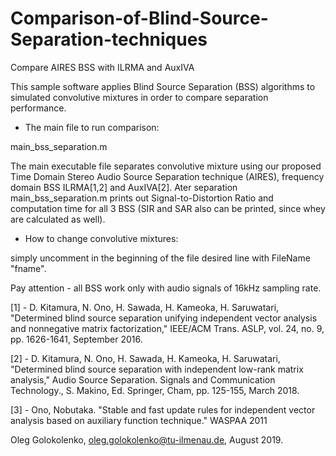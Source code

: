 # Comparison-of-Blind-Source-Separation-techniques
Compare AIRES BSS with ILRMA and AuxIVA


This sample software applies Blind Source Separation (BSS) algorithms to simulated convolutive mixtures in order to compare separation performance.

* The main file to run comparison:

main_bss_separation.m

The main executable file separates convolutive mixture using our proposed Time Domain Stereo Audio Source Separation technique (AIRES), frequency domain BSS ILRMA[1,2] and AuxIVA[2]. Ater separation main_bss_separation.m prints out Signal-to-Distortion Ratio and computation time for all 3 BSS (SIR and SAR also can be printed, since whey are calculated as well).

* How to change convolutive mixtures:

simply uncomment in the beginning of the file desired line with FileName "fname". 

Pay attention - all BSS work only with audio signals of 16kHz sampling rate.

[1] - D. Kitamura, N. Ono, H. Sawada, H. Kameoka, H. Saruwatari, "Determined blind source separation unifying independent vector analysis and nonnegative matrix factorization," IEEE/ACM Trans. ASLP, vol. 24, no. 9, pp. 1626-1641, September 2016.

[2] - D. Kitamura, N. Ono, H. Sawada, H. Kameoka, H. Saruwatari, "Determined blind source separation with independent low-rank matrix analysis," Audio Source Separation. Signals and Communication Technology., S. Makino, Ed. Springer, Cham, pp. 125-155, March 2018.  

[3] - Ono, Nobutaka. "Stable and fast update rules for independent vector analysis based on auxiliary function technique." WASPAA 2011


Oleg Golokolenko, oleg.golokolenko@tu-ilmenau.de, August 2019.
